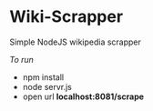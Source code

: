 # Wiki-Scrapper
Simple NodeJS wikipedia scrapper

*To run*  
  - npm install
  - node servr.js
  - open url **localhost:8081/scrape**
  
